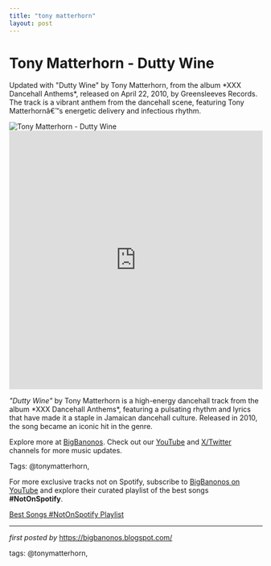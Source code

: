 ```yaml
---
title: "tony matterhorn"
layout: post
---
```

<!-- Title of the Post -->
<h1 >Tony Matterhorn - Dutty Wine</h1> <!-- Introductory Text -->
<p >Updated with "Dutty Wine" by Tony Matterhorn, from the album *XXX Dancehall Anthems*, released on April 22, 2010, by Greensleeves Records. The track is a vibrant anthem from the dancehall scene, featuring Tony Matterhornâ€™s energetic delivery and infectious rhythm.</p> <!-- Featured Image -->
<div > <img src="https://m.media-amazon.com/images/I/51J46wS609L._UXNaN_FMjpg_QL85_.jpg" alt="Tony Matterhorn - Dutty Wine" />
</div> <!-- YouTube Video Embed -->
<div > <iframe width="100%" height="514" src="https://www.youtube.com/embed/cg0qluaxpOo" title="Tony Matterhorn - Dutty Wine | Official Music Video" frameborder="0" allow="accelerometer; autoplay; clipboard-write; encrypted-media; gyroscope; picture-in-picture; web-share" referrerpolicy="strict-origin-when-cross-origin" allowfullscreen></iframe>
</div> <!-- Song Information -->
<div > <p><em>"Dutty Wine"</em> by Tony Matterhorn is a high-energy dancehall track from the album *XXX Dancehall Anthems*, featuring a pulsating rhythm and lyrics that have made it a staple in Jamaican dancehall culture. Released in 2010, the song became an iconic hit in the genre.</p>
</div> <!-- Footer Links -->
<div > <p>Explore more at <a href="https://bigbanonos.blogspot.com/" target="_blank">BigBanonos</a>. Check out our <a href="https://www.youtube.com/@BigBanonos" target="_blank">YouTube</a> and <a href="https://x.com/bigbanonos" target="_blank">X/Twitter</a> channels for more music updates.</p>
</div> <!-- Tags -->
<p >Tags: @tonymatterhorn,</p>


<!--Subscribe and Playlist Links-->
<div>
    <p>For more exclusive tracks not on Spotify, subscribe to <a href="https://www.youtube.com/@BigBanonos" target="_blank">BigBanonos on YouTube</a> and explore their curated playlist of the best songs <strong>#NotOnSpotify</strong>.</p>
    <p><a href="https://www.youtube.com/playlist?list=PLtuNtuTatqI0kFahUCbtbfenC_ET5O_tr" target="_blank">Best Songs #NotOnSpotify Playlist<br /></a></p></div>

<hr />

<p><em>first posted by</em> <a href="https://bigbanonos.blogspot.com/" rel="noopener" target="_new">https://bigbanonos.blogspot.com/</a></p>

<p>tags: @tonymatterhorn,</p>
